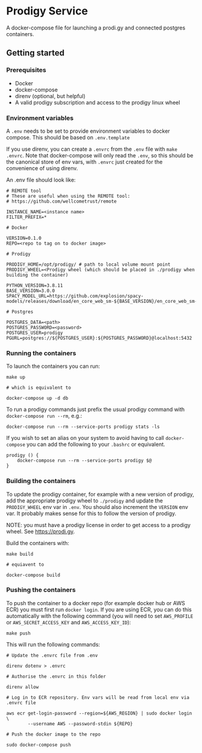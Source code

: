 # Prodigy Service

A docker-compose file for launching a prodi.gy and connected postgres containers.

## Getting started

### Prerequisites

* Docker
* docker-compose
* direnv (optional, but helpful)
* A valid prodigy subscription and access to the prodigy linux wheel

### Environment variables

A `.env` needs to be set to provide environment variables to docker compose. This should be based on `.env.template`

If you use direnv, you can create a `.envrc` from the `.env` file with `make .envrc`. Note that docker-compose will only read the `.env`, so this should be the canonical store of env vars, with `.envrc` just created for the convenience of using direnv.


An .env file should look like:

```
# REMOTE tool
# These are useful when using the REMOTE tool: 
# https://github.com/wellcometrust/remote

INSTANCE_NAME=<instance name>
FILTER_PREFIX=*

# Docker

VERSION=0.1.0
REPO=<repo to tag on to docker image>

# Prodigy 

PRODIGY_HOME=/opt/prodigy/ # path to local volume mount point
PRODIGY_WHEEL=<Prodigy wheel (which should be placed in ./prodigy when building the container)

PYTHON_VERSION=3.8.11
BASE_VERSION=3.0.0
SPACY_MODEL_URL=https://github.com/explosion/spacy-models/releases/download/en_core_web_sm-${BASE_VERSION}/en_core_web_sm-${BASE_VERSION}.tar.gz

# Postgres

POSTGRES_DATA=<path>
POSTGRES_PASSWORD=<password>
POSTGRES_USER=prodigy
PGURL=postgres://${POSTGRES_USER}:${POSTGRES_PASSWORD}@localhost:5432
```

### Running the containers

To launch the containers you can run:

```
make up

# which is equivalent to 

docker-compose up -d db
```

To run a prodigy commands just prefix the usual prodigy command with `docker-compose run --rm`, e.g.:

```
docker-compose run --rm --service-ports prodigy stats -ls
```

If you wish to set an alias on your system to avoid having to call `docker-compose` you can add the following to your `.bashrc` or equivalent.

```
prodigy () {
    docker-compose run --rm --service-ports prodigy $@
}
```

### Building the containers

To update the prodigy container, for example with a new version of prodigy, add the appropriate prodigy wheel to `./prodigy` and update the `PRODIGY_WHEEL` env var in `.env`. You should also increment the `VERSION` env var. It probably makes sense for this to follow the version of prodigy.

NOTE: you must have a prodigy license in order to get access to a prodigy wheel. See https://prodi.gy.

Build the containers with:

```
make build

# equiavent to

docker-compose build
```

### Pushing the containers

To push the container to a docker repo (for example docker hub or AWS ECR) you must first run `docker login`. If you are using ECR, you can do this automatically with the following command (you will need to set `AWS_PROFILE` or `AWS_SECRET_ACCESS_KEY` and `AWS_ACCESS_KEY_ID`):

```
make push
```

This will run the following commands:

```
# Update the .envrc file from .env

direnv dotenv > .envrc

# Authorise the .envrc in this folder

direnv allow

# Log in to ECR repository. Env vars will be read from local env via .envrc file

aws ecr get-login-password --region=${AWS_REGION} | sudo docker login \
		--username AWS --password-stdin ${REPO}

# Push the docker image to the repo

sudo docker-compose push
